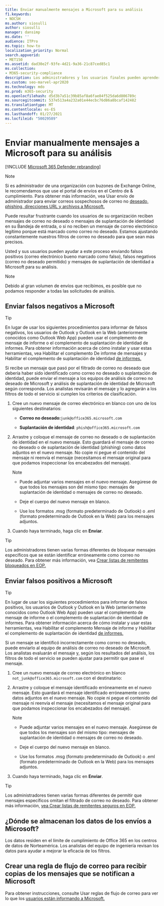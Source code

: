 ```yaml
---
title: Enviar manualmente mensajes a Microsoft para su análisis
f1.keywords:
- NOCSH
ms.author: siosulli
author: siosulli
manager: dansimp
ms.date: ''
audience: ITPro
ms.topic: how-to
localization_priority: Normal
search.appverid:
- MET150
ms.assetid: dad30e2f-93fe-4d21-9a36-21c87ced85c1
ms.collection:
- M365-security-compliance
description: Los administradores y los usuarios finales pueden aprender a enviar mensajes de correo electrónico (correo bueno marcado como correo no deseado o no permitido) a Microsoft para su análisis.
ms.custom: seo-marvel-apr2020
ms.technology: mdo
ms.prod: m365-security
ms.openlocfilehash: d5d3b7a51c39b85af8a6fae84f525da6d806789c
ms.sourcegitcommit: 537e513a4a232a01e44ecbc76d86a8bcaf142482
ms.translationtype: MT
ms.contentlocale: es-ES
ms.lasthandoff: 01/27/2021
ms.locfileid: "50029589"
---
```

# <a name="manually-submit-messages-to-microsoft-for-analysis"></a>Enviar manualmente mensajes a Microsoft para su análisis

[!INCLUDE [Microsoft 365 Defender rebranding](../includes/microsoft-defender-for-office.md)]


> [!NOTE]
> Si es administrador de una organización con buzones de Exchange Online, le recomendamos que use el portal de envíos en el Centro de & cumplimiento. Para obtener más información, vea Usar envío de administrador para enviar correos sospechosos de correo no [deseado, phishing, direcciones URL y archivos a Microsoft.](admin-submission.md)

Puede resultar frustrante cuando los usuarios de su organización reciben mensajes de correo no deseado o mensajes de suplantación de identidad en su Bandeja de entrada, o si no reciben un mensaje de correo electrónico legítimo porque está marcado como correo no deseado. Estamos ajustando constantemente nuestros filtros de correo no deseado para que sean más precisos.

Usted y sus usuarios pueden ayudar a este proceso enviando falsos positivos (correo electrónico bueno marcado como falso), falsos negativos (correo no deseado permitido) y mensajes de suplantación de identidad a Microsoft para su análisis.

> [!NOTE]
> Debido al gran volumen de envíos que recibimos, es posible que no podamos responder a todas las solicitudes de análisis.

## <a name="submit-false-negatives-to-microsoft"></a>Enviar falsos negativos a Microsoft

> [!TIP]
> En lugar de usar los siguientes procedimientos para informar de falsos negativos, los usuarios de Outlook y Outlook en la Web (anteriormente conocidos como Outlook Web App) pueden usar el complemento de mensaje de informe o el complemento de suplantación de identidad de informes. Para obtener información acerca de cómo [](enable-the-report-message-add-in.md) instalar y usar estas herramientas, vea Habilitar el complemento De informe de mensajes y Habilitar el complemento de suplantación de identidad [de informes.](enable-the-report-phish-add-in.md)

Si recibe un mensaje que pasó por el filtrado de correo no deseado que debería haber sido identificado como correo no deseado o suplantación de identidad, puede enviar el mensaje a los equipos de análisis de correo no deseado de Microsoft y análisis de suplantación de identidad de Microsoft según corresponda. Los analistas revisarán el mensaje y lo agregarán a los filtros de todo el servicio si cumplen los criterios de clasificación.

1. Cree un nuevo mensaje de correo electrónico en blanco con uno de los siguientes destinatarios:

   - **Correo no deseado:**`junk@office365.microsoft.com`

   - **Suplantación de identidad**: `phish@office365.microsoft.com`

2. Arrastre y coloque el mensaje de correo no deseado o de suplantación de identidad en el nuevo mensaje. Esto guardará el mensaje de correo no deseado o de suplantación de identidad (phishing) como datos adjuntos en el nuevo mensaje. No copie ni pegue el contenido del mensaje ni reenvía el mensaje (necesitamos el mensaje original para que podamos inspeccionar los encabezados del mensaje).

   > [!NOTE]
   >
   > - Puede adjuntar varios mensajes en el nuevo mensaje. Asegúrese de que todos los mensajes son del mismo tipo: mensajes de suplantación de identidad o mensajes de correo no deseado.
   >
   > - Deje el cuerpo del nuevo mensaje en blanco.
   >
   > - Use los formatos .msg (formato predeterminado de Outlook) o .eml (formato predeterminado de Outlook en la Web) para los mensajes adjuntos.

3. Cuando haya terminado, haga clic en **Enviar**.

> [!TIP]
> Los administradores tienen varias formas diferentes de bloquear mensajes específicos que se están identificar erróneamente como correo no deseado. Para obtener más información, vea [Crear listas de remitentes bloqueados en EOP.](create-block-sender-lists-in-office-365.md)

## <a name="submit-false-positives-to-microsoft"></a>Enviar falsos positivos a Microsoft

> [!TIP]
> En lugar de usar los siguientes procedimientos para informar de falsos positivos, los usuarios de Outlook y Outlook en la Web (anteriormente conocidos como Outlook Web App) pueden usar el complemento de mensaje de informe o el complemento de suplantación de identidad de informes. Para obtener información acerca de cómo [](enable-the-report-message-add-in.md) instalar y usar estas herramientas, vea Habilitar el complemento Mensaje de informe y Habilitar el complemento de suplantación de identidad [de informes.](enable-the-report-phish-add-in.md)


Si un mensaje se identificó incorrectamente como correo no deseado, puede enviarlo al equipo de análisis de correo no deseado de Microsoft. Los analistas evaluarán el mensaje y, según los resultados del análisis, los filtros de todo el servicio se pueden ajustar para permitir que pase el mensaje.

1. Cree un nuevo mensaje de correo electrónico en blanco `not_junk@office365.microsoft.com` con el destinatario:

2. Arrastre y coloque el mensaje identificado erróneamente en el nuevo mensaje. Esto guardará el mensaje identificado erróneamente como datos adjuntos en el nuevo mensaje. No copie ni pegue el contenido del mensaje ni reenvía el mensaje (necesitamos el mensaje original para que podamos inspeccionar los encabezados del mensaje).

   > [!NOTE]
   >
   > - Puede adjuntar varios mensajes en el nuevo mensaje. Asegúrese de que todos los mensajes son del mismo tipo: mensajes de suplantación de identidad o mensajes de correo no deseado.
   >
   > - Deje el cuerpo del nuevo mensaje en blanco.
   >
   > - Use los formatos .msg (formato predeterminado de Outlook) o .eml (formato predeterminado de Outlook en la Web) para los mensajes adjuntos.

3. Cuando haya terminado, haga clic en **Enviar**.

> [!TIP]
> Los administradores tienen varias formas diferentes de permitir que mensajes específicos omitan el filtrado de correo no deseado. Para obtener más información, [vea Crear listas de remitentes seguros en EOP.](create-safe-sender-lists-in-office-365.md)

## <a name="where-is-the-data-from-submissions-to-microsoft-stored"></a>¿Dónde se almacenan los datos de los envíos a Microsoft?

Los datos residen en el límite de cumplimiento de Office 365 en los centros de datos de Norteamérica. Los analistas del equipo de ingeniería revisan los datos para ayudar a mejorar la eficacia de los filtros.

## <a name="create-a-mail-flow-rule-to-receive-copies-of-messages-that-are-reported-to-microsoft"></a>Crear una regla de flujo de correo para recibir copias de los mensajes que se notifican a Microsoft

Para obtener instrucciones, consulte Usar reglas de flujo de correo para ver lo que los [usuarios están informando a Microsoft.](use-mail-flow-rules-to-see-what-your-users-are-reporting-to-microsoft.md)
